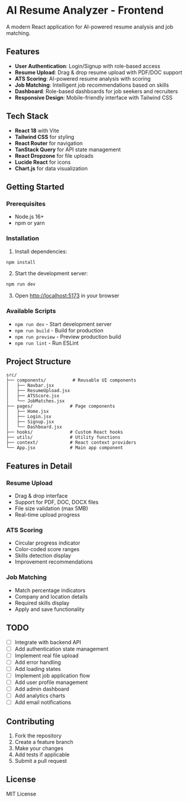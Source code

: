 # AI Resume Analyzer - Frontend

A modern React application for AI-powered resume analysis and job matching.

## Features

- **User Authentication**: Login/Signup with role-based access
- **Resume Upload**: Drag & drop resume upload with PDF/DOC support
- **ATS Scoring**: AI-powered resume analysis with scoring
- **Job Matching**: Intelligent job recommendations based on skills
- **Dashboard**: Role-based dashboards for job seekers and recruiters
- **Responsive Design**: Mobile-friendly interface with Tailwind CSS

## Tech Stack

- **React 18** with Vite
- **Tailwind CSS** for styling
- **React Router** for navigation
- **TanStack Query** for API state management
- **React Dropzone** for file uploads
- **Lucide React** for icons
- **Chart.js** for data visualization

## Getting Started

### Prerequisites

- Node.js 16+ 
- npm or yarn

### Installation

1. Install dependencies:
```bash
npm install
```

2. Start the development server:
```bash
npm run dev
```

3. Open [http://localhost:5173](http://localhost:5173) in your browser

### Available Scripts

- `npm run dev` - Start development server
- `npm run build` - Build for production
- `npm run preview` - Preview production build
- `npm run lint` - Run ESLint

## Project Structure

```
src/
├── components/          # Reusable UI components
│   ├── Navbar.jsx
│   ├── ResumeUpload.jsx
│   ├── ATSScore.jsx
│   └── JobMatches.jsx
├── pages/              # Page components
│   ├── Home.jsx
│   ├── Login.jsx
│   ├── Signup.jsx
│   └── Dashboard.jsx
├── hooks/              # Custom React hooks
├── utils/              # Utility functions
├── context/            # React context providers
└── App.jsx             # Main app component
```

## Features in Detail

### Resume Upload
- Drag & drop interface
- Support for PDF, DOC, DOCX files
- File size validation (max 5MB)
- Real-time upload progress

### ATS Scoring
- Circular progress indicator
- Color-coded score ranges
- Skills detection display
- Improvement recommendations

### Job Matching
- Match percentage indicators
- Company and location details
- Required skills display
- Apply and save functionality

## TODO

- [ ] Integrate with backend API
- [ ] Add authentication state management
- [ ] Implement real file upload
- [ ] Add error handling
- [ ] Add loading states
- [ ] Implement job application flow
- [ ] Add user profile management
- [ ] Add admin dashboard
- [ ] Add analytics charts
- [ ] Add email notifications

## Contributing

1. Fork the repository
2. Create a feature branch
3. Make your changes
4. Add tests if applicable
5. Submit a pull request

## License

MIT License
